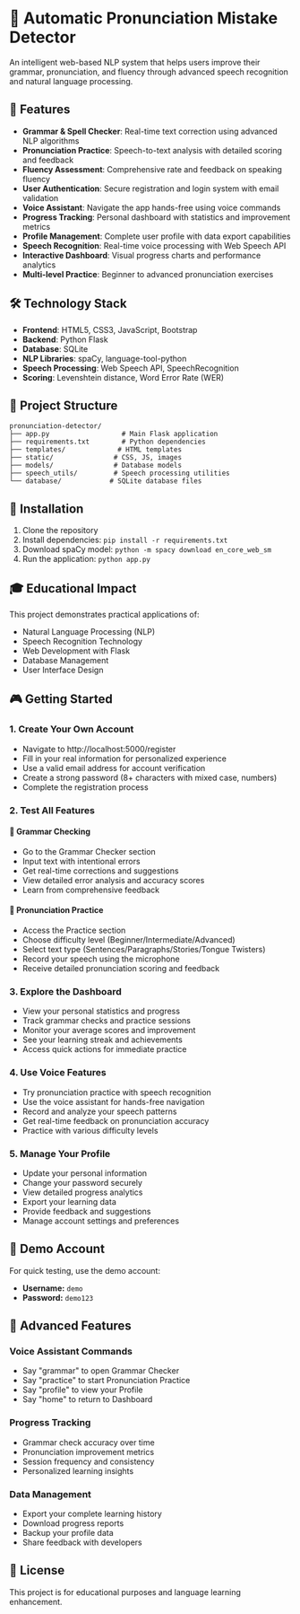 # 🎯 Automatic Pronunciation Mistake Detector

An intelligent web-based NLP system that helps users improve their grammar, pronunciation, and fluency through advanced speech recognition and natural language processing.

## 🚀 Features

- **Grammar & Spell Checker**: Real-time text correction using advanced NLP algorithms
- **Pronunciation Practice**: Speech-to-text analysis with detailed scoring and feedback
- **Fluency Assessment**: Comprehensive rate and feedback on speaking fluency
- **User Authentication**: Secure registration and login system with email validation
- **Voice Assistant**: Navigate the app hands-free using voice commands
- **Progress Tracking**: Personal dashboard with statistics and improvement metrics
- **Profile Management**: Complete user profile with data export capabilities
- **Speech Recognition**: Real-time voice processing with Web Speech API
- **Interactive Dashboard**: Visual progress charts and performance analytics
- **Multi-level Practice**: Beginner to advanced pronunciation exercises

## 🛠️ Technology Stack

- **Frontend**: HTML5, CSS3, JavaScript, Bootstrap
- **Backend**: Python Flask
- **Database**: SQLite
- **NLP Libraries**: spaCy, language-tool-python
- **Speech Processing**: Web Speech API, SpeechRecognition
- **Scoring**: Levenshtein distance, Word Error Rate (WER)

## 📁 Project Structure

```
pronunciation-detector/
├── app.py                  # Main Flask application
├── requirements.txt        # Python dependencies
├── templates/             # HTML templates
├── static/               # CSS, JS, images
├── models/               # Database models
├── speech_utils/         # Speech processing utilities
└── database/            # SQLite database files
```

## 🔧 Installation

1. Clone the repository
2. Install dependencies: `pip install -r requirements.txt`
3. Download spaCy model: `python -m spacy download en_core_web_sm`
4. Run the application: `python app.py`

## 🎓 Educational Impact

This project demonstrates practical applications of:
- Natural Language Processing (NLP)
- Speech Recognition Technology
- Web Development with Flask
- Database Management
- User Interface Design

## 🎮 Getting Started

### 1. **Create Your Own Account**
- Navigate to http://localhost:5000/register
- Fill in your real information for personalized experience
- Use a valid email address for account verification
- Create a strong password (8+ characters with mixed case, numbers)
- Complete the registration process

### 2. **Test All Features**

#### **📝 Grammar Checking**
- Go to the Grammar Checker section
- Input text with intentional errors
- Get real-time corrections and suggestions
- View detailed error analysis and accuracy scores
- Learn from comprehensive feedback

#### **🎤 Pronunciation Practice**
- Access the Practice section
- Choose difficulty level (Beginner/Intermediate/Advanced)
- Select text type (Sentences/Paragraphs/Stories/Tongue Twisters)
- Record your speech using the microphone
- Receive detailed pronunciation scoring and feedback

### 3. **Explore the Dashboard**
- View your personal statistics and progress
- Track grammar checks and practice sessions
- Monitor your average scores and improvement
- See your learning streak and achievements
- Access quick actions for immediate practice

### 4. **Use Voice Features**
- Try pronunciation practice with speech recognition
- Use the voice assistant for hands-free navigation
- Record and analyze your speech patterns
- Get real-time feedback on pronunciation accuracy
- Practice with various difficulty levels

### 5. **Manage Your Profile**
- Update your personal information
- Change your password securely
- View detailed progress analytics
- Export your learning data
- Provide feedback and suggestions
- Manage account settings and preferences

## 🎯 Demo Account

For quick testing, use the demo account:
- **Username:** `demo`
- **Password:** `demo123`

## 🔧 Advanced Features

### **Voice Assistant Commands**
- Say "grammar" to open Grammar Checker
- Say "practice" to start Pronunciation Practice
- Say "profile" to view your Profile
- Say "home" to return to Dashboard

### **Progress Tracking**
- Grammar check accuracy over time
- Pronunciation improvement metrics
- Session frequency and consistency
- Personalized learning insights

### **Data Management**
- Export your complete learning history
- Download progress reports
- Backup your profile data
- Share feedback with developers

## 📝 License

This project is for educational purposes and language learning enhancement.
